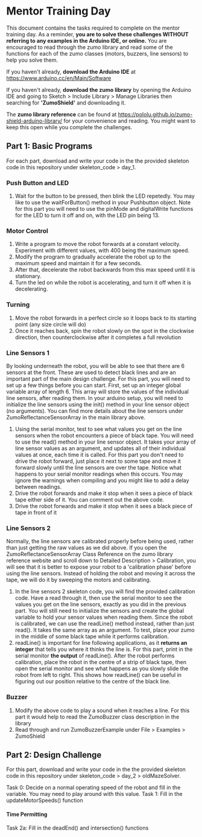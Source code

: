 # Mentor Training Day
This document contains the tasks required to complete on the mentor training day. As a reminder, **you are to solve these challenges WITHOUT referring to any examples in the Arduino IDE, or online.** You are encouraged to read through the zumo library and read some of the functions for each of the zumo classes (motors, buzzers, line sensors) to help you solve them.

If you haven't already, **download the Arduino IDE** at https://www.arduino.cc/en/Main/Software

If you haven't already, **download the zumo library** by opening the Arduino IDE and going to Sketch > Include Library > Manage Libraries then searching for **'ZumoShield'** and downloading it. 

The **zumo library reference** can be found at https://pololu.github.io/zumo-shield-arduino-library/ for your convenience and reading. You might want to keep this open while you complete the challenges.


## Part 1: Basic Programs
For each part, download and write your code in the the provided skeleton code in this repository under skeleton_code > day_1.

### Push Button and LED
1. Wait for the button to be pressed, then blink the LED repetedly. You may like to use the waitForButton() method in your Pushbutton object.
Note for this part you will need to use the pinMode and digitalWrite functions for the LED to turn it off and on, with the LED pin being 13. 

### Motor Control
1. Write a program to move the robot forwards at a constant velocity. Experiment with different values, with 400 being the maximum speed.
2. Modify the program to gradually accelerate the robot up to the maximum speed and maintain it for a few seconds. 
3. After that, decelerate the robot backwards from this max speed until it is stationary.
4. Turn the led on while the robot is accelerating, and turn it off when it is decelerating. 

### Turning
1. Move the robot forwards in a perfect circle so it loops back to its starting point (any size circle will do)
2. Once it reaches back, spin the robot slowly on the spot in the clockwise direction, then counterclockwise after it completes a full revolution

### Line Sensors 1
By looking underneath the robot, you will be able to see that there are 6 sensors at the front. These are used to detect black lines and are an important part of the main design challenge.
For this part, you will need to set up a few things before you can start. First, set up an integer global variable array of length 6. This array will store the values of the individual line sensors, after reading them.
In your arduino setup, you will need to initialize the line sensors using the init() method in your line sensor object (no arguments). 
You can find more details about the line sensors under ZumoReflectanceSensorArray in the main library above. 

1. Using the serial monitor, test to see what values you get on the line sensors when the robot encounters a piece of black tape. You will need to use the read() method in your line sensor object. It takes your array of line sensor values as an argument, and updates all of their individual values at once, each time it is called. For this part you don't need to drive the robot forward, just place it next to some tape and move it forward slowly until the line sensors are over the tape. Notice what happens to your serial monitor readings when this occurs. 
You may ignore the warnings when compiling and you might like to add a delay between readings.
2. Drive the robot forwards and make it stop when it sees a piece of black tape either side of it. You can comment out the above code.
3. Drive the robot forwards and make it stop when it sees a black piece of tape in front of it

### Line Sensors 2
Normally, the line sensors are calibrated properly before being used, rather than just getting the raw values as we did above. If you open the ZumoReflectanceSensorArray Class Reference on the zumo library reference website and scroll down to Detailed Description > Calibration, you will see that it is better to expose your robot to a 'calibration phase' before using the line sensors. Instead of holding the robot and moving it across the tape, we will do it by sweeping the motors and calibrating.
1. In the line sensors 2 skeleton code, you will find the provided calibration code. Have a read through it, then use the serial monitor to see the values you get on the line sensors, exactly as you did in the previous part. You will still need to initialize the sensors and create the global variable to hold your sensor values when reading them. Since the robot is calibrated, we can use the readLine() method instead, rather than just read(). It takes the same array as an argument. To test, place your zumo in the middle of some black tape while it performs calibration.
2. readLine() is important for line following applications, as it **returns an integer** that tells you where it thinks the line is. For this part, print in the serial monitor **the output** of readLine(). After the robot performs calibration, place the robot in the centre of a strip of black tape, then open the serial monitor and see what happens as you slowly slide the robot from left to right. This shows how readLine() can be useful in figuring out our position relative to the centre of the black line.

### Buzzer
1. Modify the above code to play a sound when it reaches a line. For this part it would help to read the ZumoBuzzer class description in the library
2. Read through and run ZumoBuzzerExample under File > Examples > ZumoShield

## Part 2: Design Challenge
For this part, download and write your code in the the provided skeleton code in this repository under skeleton_code > day_2 > oldMazeSolver.

Task 0: Decide on a normal operating speed of the robot and fill in the variable. You may need to play around with this value.
Task 1: Fill in the updateMotorSpeeds() function

#### Time Permitting
Task 2a: Fill in the deadEnd() and intersection() functions
